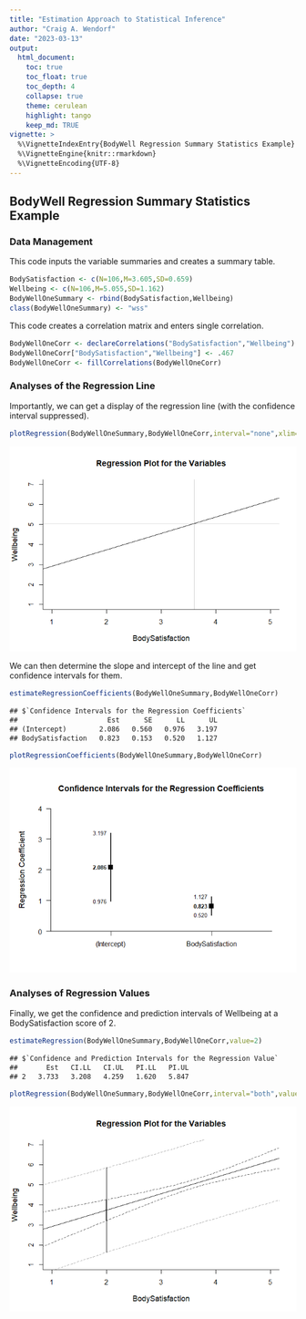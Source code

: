 ```yaml
---
title: "Estimation Approach to Statistical Inference"
author: "Craig A. Wendorf"
date: "2023-03-13"
output:
  html_document:
    toc: true
    toc_float: true
    toc_depth: 4
    collapse: true
    theme: cerulean
    highlight: tango
    keep_md: TRUE
vignette: >
  %\VignetteIndexEntry{BodyWell Regression Summary Statistics Example}
  %\VignetteEngine{knitr::rmarkdown}
  %\VignetteEncoding{UTF-8}
---
```






## BodyWell Regression Summary Statistics Example

### Data Management

This code inputs the variable summaries and creates a summary table.

```r
BodySatisfaction <- c(N=106,M=3.605,SD=0.659)
Wellbeing <- c(N=106,M=5.055,SD=1.162)
BodyWellOneSummary <- rbind(BodySatisfaction,Wellbeing)
class(BodyWellOneSummary) <- "wss"
```

This code creates a correlation matrix and enters single correlation.

```r
BodyWellOneCorr <- declareCorrelations("BodySatisfaction","Wellbeing")
BodyWellOneCorr["BodySatisfaction","Wellbeing"] <- .467
BodyWellOneCorr <- fillCorrelations(BodyWellOneCorr)
```

### Analyses of the Regression Line

Importantly, we can get a display of the regression line (with the confidence interval suppressed).

```r
plotRegression(BodyWellOneSummary,BodyWellOneCorr,interval="none",xlim=c(1,5),ylim=c(1,7),cross=TRUE)
```

![](figures/Regression-Summary-Model-1.png)<!-- -->

We can then determine the slope and intercept of the line and get confidence intervals for them.

```r
estimateRegressionCoefficients(BodyWellOneSummary,BodyWellOneCorr)
```

```
## $`Confidence Intervals for the Regression Coefficients`
##                      Est      SE      LL      UL
## (Intercept)        2.086   0.560   0.976   3.197
## BodySatisfaction   0.823   0.153   0.520   1.127
```

```r
plotRegressionCoefficients(BodyWellOneSummary,BodyWellOneCorr)
```

![](figures/Regression-Summary-Coefficients-1.png)<!-- -->

### Analyses of Regression Values

Finally, we get the confidence and prediction intervals of Wellbeing at a BodySatisfaction score of 2.

```r
estimateRegression(BodyWellOneSummary,BodyWellOneCorr,value=2)
```

```
## $`Confidence and Prediction Intervals for the Regression Value`
##       Est   CI.LL   CI.UL   PI.LL   PI.UL
## 2   3.733   3.208   4.259   1.620   5.847
```

```r
plotRegression(BodyWellOneSummary,BodyWellOneCorr,interval="both",value=2,xlim=c(1,5),ylim=c(1,7),values=FALSE)
```

![](figures/Regression-Summary-Value-1.png)<!-- -->
